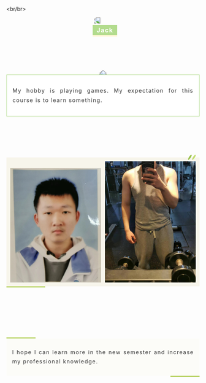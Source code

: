 <!DOCTYPE html>
<html>
<head>

<br/br>

<section class="_135editor" data-role="title" data-tools="135编辑器" data-id="123615">
	<section style="margin: 10px auto; display: flex; justify-content: center;" class="">
		<section style="display: flex;transform-style: preserve-3d">
			<section style="flex-shrink: 0;transform: translateZ(10px)">
				<section class="assistant" style="box-sizing:border-box;width: 30px;">
					<img class="assistant" style="max-width: 100% !important;box-sizing:border-box;vertical-align:inherit;width: 100%; display: block;transform:rotateY(180deg)" src="https://bcn.135editor.com/files/images/editor_styles/b2e48dc9af43756bc9ea1d9a7c7e7787.gif" data-width="100%" draggable="false" data-ratio="1" data-w="140"/>
				</section>
			</section>
			<section style="margin: 20px 0 0 -20px;transform: translateZ(5px)">
				<section style="font-size: 16px;color: #ffffff;border-bottom: 4px solid #fff7d6;background-color: #b3dc8e;padding: 3px 10px;letter-spacing: 1.5px;">
					<strong class="135brush" data-brushtype="text">Jack</strong>
				</section>
			</section>
		</section>
	</section>
</section>
</head>
<body>



<section class="_135editor" data-tools="135编辑器" data-id="123599">
	<section style="margin: 100px auto; transform-style: preserve-3d;">
		<section style="display: flex;justify-content: center;margin: 0 0 -17px;transform: translateZ(5px)" class="">
			<section class="assistant" style="box-sizing:border-box;width: 50px;transform: rotate(-35deg)">
				<img class="assistant" style="max-width: 100% !important;box-sizing:border-box;vertical-align:inherit;width: 100%; display: block;transform: rotateY(180deg);" src="https://bcn.135editor.com/files/images/editor_styles/b52ebac365add399b5ff0b39c8fd9ae1.gif" data-width="100%" draggable="false" data-ratio="1" data-w="240"/>
			</section>
			<section style="margin: 0 -10px;"></section>
			<section class="assistant" style="box-sizing:border-box;width: 50px;transform: rotate(35deg)">
				<img class="assistant" style="max-width: 100% !important;box-sizing:border-box;vertical-align:inherit;width: 100%; display: block;" src="https://bcn.135editor.com/files/images/editor_styles/b52ebac365add399b5ff0b39c8fd9ae1.gif" data-width="100%" draggable="false" data-ratio="1" data-w="240"/>
			</section>
		</section>
		<section data-autoskip="1" class="135brush" style="text-align: justify;line-height:1.75em;letter-spacing: 1.5px;font-size:14px;color:#333333;background-color: #ffffff;padding: 15px;border: 1px solid #b3dc8e;transform: translateZ(10px)">
			<p>
				My hobby is playing games. My expectation for this course is to learn something.
			</p>
		</section>
	</section>
</section>






<section class="_135editor" data-tools="135编辑器" data-id="124097">
	<section style="margin: 10px auto;">
		<section style="display: flex;justify-content: flex-end;margin: 0 0 -6px;">
			<section class="assistant" style="box-sizing:border-box;width: 20px;transform: translateX(-10px);">
				<svg xmlns="http://www.w3.org/2000/svg" viewbox="0 0 163.1 106.5" style="display: block;">
					<ellipse style="fill:#9ac24c;" cx="38.44" cy="53.25" rx="63.01" ry="18.47" transform="matrix(0.56, -0.83, 0.83, 0.56, -27.2, 55.33)"></ellipse>
					<ellipse style="fill:#c3dd73;" cx="124.65" cy="53.25" rx="63.01" ry="18.47" transform="matrix(0.56, -0.83, 0.83, 0.56, 10.78, 126.78)"></ellipse>
				</svg>
			</section>
		</section>
		<section style="background-color: #f7f5eb;padding: 10px;" class="">
			<section data-op="division" style="display: flex;justify-content: space-between;align-items: flex-end;">
				<section style="max-width: 49% !important;box-sizing:border-box;width: 49%;" data-width="49%">
					<img data-division="0,0,0.49,1" style="max-width: 100% !important;box-sizing:border-box;vertical-align:inherit;width: 100%; display: block;" src="20230306203254.jpg" data-width="100%" draggable="false" data-ratio="1" data-w="258"/>
				</section>
				<section style="max-width: 49% !important;box-sizing:border-box;width: 49%;" data-width="49%">
					<img data-division="0.49,0,0.49,1" style="max-width: 100% !important;box-sizing:border-box;vertical-align:inherit;width: 100%; display: block;" src="20230306210101.jpg" data-width="100%" draggable="false" data-ratio="1" data-w="258"/>
				</section>
			</section>
		</section>
		<section style="display: flex;justify-content: flex-start;">
			<section style="max-width: 20% !important;box-sizing:border-box;width: 20%;border-top: 3px solid #b4d15b;" data-width="20%"></section>
		</section>
	</section>
</section>


<br></br>
<br></br>
<br></br>

<section class="_135editor" data-tools="135编辑器" data-id="124111">
	<section style="margin: 10px auto;" class="">
		<section style="max-width: 15% !important;box-sizing:border-box;width: 15%;border-top: 3px solid #b4d15b;" data-width="15%"></section>
		<section style="background-color: #fcfcf8;">
			<section data-autoskip="1" class="135brush" style="text-align: justify;line-height:1.75em;letter-spacing: 1.5px;font-size:14px;color:#333333;background-color: transparent;padding: 10px 15px;">
				<p>
					I hope I can learn more in the new semester and increase my professional knowledge.
				</p>
			</section>
		</section>
		<section style="display: flex;justify-content: flex-end;">
			<section style="max-width: 15% !important;box-sizing:border-box;width: 15%;border-top: 3px solid #b4d15b;" data-width="15%"></section>
		</section>
	</section>
</section>





</body>
</html>
